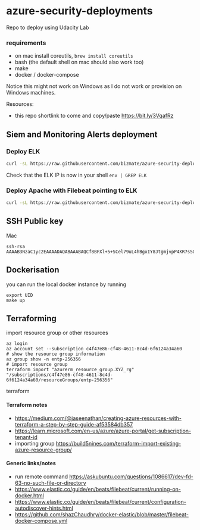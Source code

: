 # azure-security-deployments
Repo to deploy using Udacity Lab

### requirements
- on mac install coreutils,  `brew install coreutils`
- bash (the default shell on mac should also work too)
- make
- docker / docker-compose

Notice this might not work on Windows as I do not work or provision on Windows machines.

Resources:
- this repo shortlink to come and copy/paste https://bit.ly/3VqafRz

## Siem and Monitoring Alerts deployment
### Deploy ELK 

```bash
curl -sL https://raw.githubusercontent.com/bizmate/azure-security-deployments/main/siem-and-monitoring-alerts/provision-elk.sh | bash
```
Check that the ELK IP is now in your shell `env | GREP ELK`

### Deploy Apache with Filebeat pointing to ELK
```bash
curl -sL https://raw.githubusercontent.com/bizmate/azure-security-deployments/main/siem-and-monitoring-alerts/provision-apache.sh | bash
```

## SSH Public key 
Mac
```shell
ssh-rsa AAAAB3NzaC1yc2EAAAADAQABAAABAQCf8BFXl+5+SCel79uL4hBgxIY8JtgmjvpP4XR7sSOMeAqYbMlguW54IpLrJC660tzGNUZMqdtoP9BYSv2QUjDOy1DHjfUiDRL95/aA5WFwpMwrFfIDGhQLyUHa/zo2rH6VCSpX/7i3Nk+FQ9MTSUAij+eD9zHQCjzQdPoVPX4WfJNWnIy4HDGKbwFL8WkGMU4zFvrezqjQpxBOFk+wkoWp2bedNT7sO9lWFJqALD0r+SQz95o6qJIIlzRgo8W+Wj9NxKnM6sfmyJXGteWdpUYgZ/6ok5NhYX9QX/DP6I6ctF55nOrSv2s75Tyh57w3V7VDCdu4kdEg+D15Qh3nnzW1
```

## Dockerisation

you can run the local docker instance by running 
```shell
export UID
make up
```

## Terraforming
import resource group or other resources

```shell
az login
az account set --subscription c4f47e86-cf48-4611-8c4d-6f6124a34a60
# show the resource group information
az group show -n entp-256356
# import resource group
terraform import "azurerm_resource_group.XYZ_rg"  "/subscriptions/c4f47e86-cf48-4611-8c4d-6f6124a34a60/resourceGroups/entp-256356"
```
terraform 

#### Terraform notes
- https://medium.com/@jaseenathan/creating-azure-resources-with-terraform-a-step-by-step-guide-af53584db357
- https://learn.microsoft.com/en-us/azure/azure-portal/get-subscription-tenant-id
- importing group https://build5nines.com/terraform-import-existing-azure-resource-group/

#### Generic links/notes
- run remote command https://askubuntu.com/questions/1086617/dev-fd-63-no-such-file-or-directory
- https://www.elastic.co/guide/en/beats/filebeat/current/running-on-docker.html
- https://www.elastic.co/guide/en/beats/filebeat/current/configuration-autodiscover-hints.html
- https://github.com/shazChaudhry/docker-elastic/blob/master/filebeat-docker-compose.yml